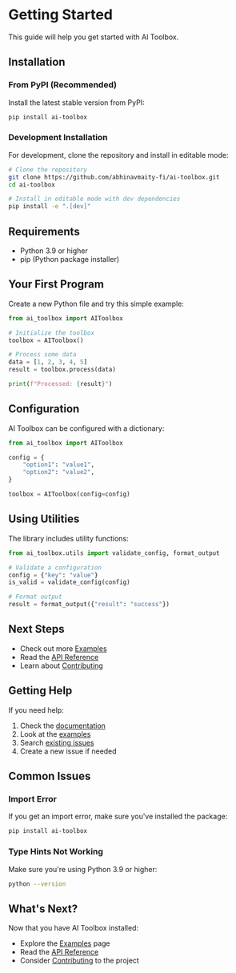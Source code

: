 # Getting Started

This guide will help you get started with AI Toolbox.

## Installation

### From PyPI (Recommended)

Install the latest stable version from PyPI:

```bash
pip install ai-toolbox
```

### Development Installation

For development, clone the repository and install in editable mode:

```bash
# Clone the repository
git clone https://github.com/abhinavmaity-fi/ai-toolbox.git
cd ai-toolbox

# Install in editable mode with dev dependencies
pip install -e ".[dev]"
```

## Requirements

- Python 3.9 or higher
- pip (Python package installer)

## Your First Program

Create a new Python file and try this simple example:

```python
from ai_toolbox import AIToolbox

# Initialize the toolbox
toolbox = AIToolbox()

# Process some data
data = [1, 2, 3, 4, 5]
result = toolbox.process(data)

print(f"Processed: {result}")
```

## Configuration

AI Toolbox can be configured with a dictionary:

```python
from ai_toolbox import AIToolbox

config = {
    "option1": "value1",
    "option2": "value2",
}

toolbox = AIToolbox(config=config)
```

## Using Utilities

The library includes utility functions:

```python
from ai_toolbox.utils import validate_config, format_output

# Validate a configuration
config = {"key": "value"}
is_valid = validate_config(config)

# Format output
result = format_output({"result": "success"})
```

## Next Steps

- Check out more [Examples](examples.md)
- Read the [API Reference](api.md)
- Learn about [Contributing](contributing.md)

## Getting Help

If you need help:

1. Check the [documentation](index.md)
2. Look at the [examples](examples.md)
3. Search [existing issues](https://github.com/abhinavmaity-fi/ai-toolbox/issues)
4. Create a new issue if needed

## Common Issues

### Import Error

If you get an import error, make sure you've installed the package:

```bash
pip install ai-toolbox
```

### Type Hints Not Working

Make sure you're using Python 3.9 or higher:

```bash
python --version
```

## What's Next?

Now that you have AI Toolbox installed:

- Explore the [Examples](examples.md) page
- Read the [API Reference](api.md)
- Consider [Contributing](contributing.md) to the project


